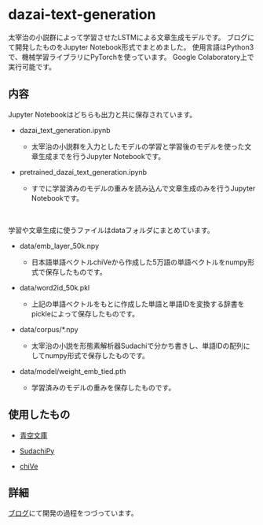 # dazai-text-generation

太宰治の小説群によって学習させたLSTMによる文章生成モデルです。
ブログにて開発したものをJupyter Notebook形式でまとめました。
使用言語はPython3で、機械学習ライブラリにPyTorchを使っています。
Google Colaboratory上で実行可能です。

## 内容

Jupyter Notebookはどちらも出力と共に保存されています。

- dazai_text_generation.ipynb

   - 太宰治の小説群を入力としたモデルの学習と学習後のモデルを使った文章生成までを行うJupyter Notebookです。

- pretrained_dazai_text_generation.ipynb

   - すでに学習済みのモデルの重みを読み込んで文章生成のみを行うJupyter Notebookです。
<br>

学習や文章生成に使うファイルはdataフォルダにまとめています。

- data/emb_layer_50k.npy

    - 日本語単語ベクトルchiVeから作成した5万語の単語ベクトルをnumpy形式で保存したものです。

- data/word2id_50k.pkl

    - 上記の単語ベクトルをもとに作成した単語と単語IDを変換する辞書をpickleによって保存したものです。

- data/corpus/*.npy

    - 太宰治の小説を形態素解析器Sudachiで分かち書きし、単語IDの配列にしてnumpy形式で保存したものです。

- data/model/weight_emb_tied.pth

    - 学習済みのモデルの重みを保存したものです。

## 使用したもの

- [青空文庫](https://www.aozora.gr.jp/index_pages/person35.html)

- [SudachiPy](https://github.com/WorksApplications/SudachiPy)

- [chiVe](https://github.com/WorksApplications/chiVe)

## 詳細

[ブログ](http://mitaka.boo.jp/search/?q=RNN%E3%81%A7%E6%96%87%E7%AB%A0%E7%94%9F%E6%88%90)にて開発の過程をつづっています。
